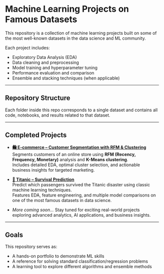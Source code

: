 # Machine Learning Projects on Famous Datasets 

This repository is a collection of machine learning projects built on some of the most well-known datasets in the data science and ML community.

Each project includes:
- Exploratory Data Analysis (EDA)
- Data cleaning and preprocessing
- Model training and hyperparameter tuning
- Performance evaluation and comparison
- Ensemble and stacking techniques (when applicable)

---

##  Repository Structure

Each folder inside this repo corresponds to a single dataset and contains all code, notebooks, and results related to that dataset.

---

##  Completed Projects

- [**🛍️ E-commerce – Customer Segmentation with RFM & Clustering**](./E-commerce/)  
  Segments customers of an online store using **RFM (Recency, Frequency, Monetary)** analysis and **K-Means clustering**.  
  Includes detailed EDA, optimal cluster selection, and actionable business insights for targeted marketing.

- [**🚢 Titanic – Survival Prediction**](./Titanic/)  
  Predict which passengers survived the Titanic disaster using classic machine learning techniques.  
  Features EDA, feature engineering, and multiple model comparisons on one of the most famous datasets in data science.

- *More coming soon…* Stay tuned for exciting real-world projects exploring advanced analytics, AI applications, and business insights.

---

##  Goals

This repository serves as:
- A hands-on portfolio to demonstrate ML skills
- A reference for solving standard classification/regression problems
- A learning tool to explore different algorithms and ensemble methods